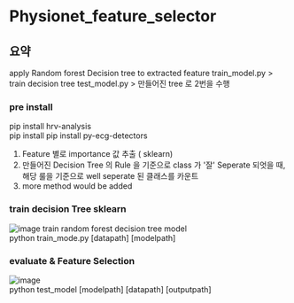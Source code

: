 # Physionet_feature_selector
## 요약  
apply Random forest Decision tree to extracted feature 
train_model.py > train decision tree
test_model.py > 만들어진 tree 로 2번을 수행 

### pre install
pip install hrv-analysis  
pip install pip install py-ecg-detectors  

1. Feature 별로 importance 값 추출 ( sklearn)
2. 만들어진 Decision Tree 의 Rule 을 기준으로 class 가 '잘' Seperate 되엇을 때, 해당 룰을 기준으로 well seperate 된 클래스를 카운트 
3. more method would be added


### train decision Tree sklearn
![image](https://user-images.githubusercontent.com/80017879/121107703-5b983d80-c843-11eb-8a9e-601c9d4e1d27.png)
train random forest decision tree model  
python train_mode.py [datapath] [modelpath]

### evaluate & Feature Selection 

![image](https://user-images.githubusercontent.com/80017879/121106971-0c9dd880-c842-11eb-9777-507a2537b05f.png)  
python test_model [modelpath] [datapath] [outputpath]  

